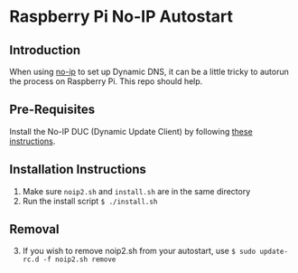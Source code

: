 # Raspberry Pi No-IP Autostart

## Introduction
When using [no-ip](https://www.noip.com/) to set up Dynamic DNS, it can be a little tricky to autorun the process on Raspberry Pi. This repo should help.

## Pre-Requisites
Install the No-IP DUC (Dynamic Update Client) by following [these instructions](https://www.noip.com/support/knowledgebase/install-ip-duc-onto-raspberry-pi/).

## Installation Instructions
1. Make sure `noip2.sh` and `install.sh` are in the same directory
2. Run the install script `$ ./install.sh`

## Removal
3. If you wish to remove noip2.sh from your autostart, use `$ sudo update-rc.d -f noip2.sh remove`
